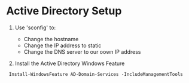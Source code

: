 # Active Directory Setup

1. Use 'sconfig' to:
    - Change the hostname
    - Change the IP address to static
    - Change the DNS server to our oown IP address

2. Install the Active Directory Windows Feature

```shell
 Install-WindowsFeature AD-Domain-Services -IncludeManagementTools

```